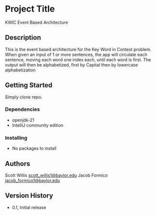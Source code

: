 # Project Title

KWIC Event Based Architecture

## Description

This is the event based architecture for the Key Word in Context problem. 
When given an input of 1 or more sentences, the app will circulate each sentence, moving each word one index each, until each word is first. 
The output will then be alphabetized, first by Capital then by lowercase alphabetization

## Getting Started
Simply clone repo. 

### Dependencies

* openjdk-21
* IntelliJ community edition

### Installing

* No packages to install

## Authors

Scott Willis scott_willis1@baylor.edu
Jacob Formico jacob_formico1@baylor.edu

## Version History

* 0.1, Initial release